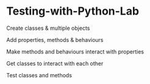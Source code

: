 # Testing-with-Python-Lab
Create classes & multiple objects

Add properties, methods & behaviours

Make methods and behaviours interact with properties

Get classes to interact with each other

Test classes and methods

